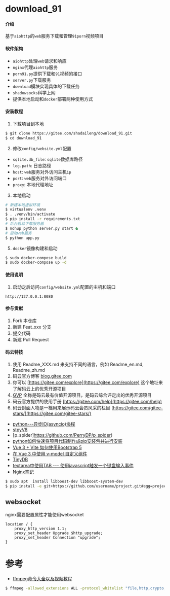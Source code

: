 # download_91

#### 介绍

基于`aiohttp`的`web`服务下载和管理`91porn`视频项目

#### 软件架构

- `aiohttp`处理`web`请求和响应
- `nginx`代理`aiohttp`服务
- `porn91.py`提供下载和`91`视频的接口
- `server.py`下载服务
- `download`模块实现具体的下载任务
- `shadowsocks`科学上网
- 提供本地启动和`docker`部署两种使用方式

#### 安装教程

1.  下载项目到本地

```bash
$ git clone https://gitee.com/shadaileng/download_91.git
$ cd download_91
```

2. 修改`config/website.yml`配置

- `sqlite.db_file`: `sqlite`数据库路径
- `log.path`: 日志路径
- `host`: `web`服务对外访问主机`ip`
- `port`: `web`服务对外访问端口
- `proxy`: 本地代理地址

3. 本地启动

```bash
# 新建本地虚拟环境
$ virtualenv .venv
$ . .venv/bin/activate
$ pip install -r requirements.txt
# 后台启动下载服务器
$ nohup python server.py start &
# 启动web服务
$ python app.py
```

5. `docker`镜像构建和启动

```bash
$ sudo docker-compose build
$ sudo docker-compose up -d
```

#### 使用说明

1.  启动之后访问`config/website.yml`配置的主机和端口

```text
http://127.0.0.1:8080
```

#### 参与贡献

1.  Fork 本仓库
2.  新建 Feat_xxx 分支
3.  提交代码
4.  新建 Pull Request


#### 码云特技

1.  使用 Readme\_XXX.md 来支持不同的语言，例如 Readme\_en.md, Readme\_zh.md
2.  码云官方博客 [blog.gitee.com](https://blog.gitee.com)
3.  你可以 [https://gitee.com/explore](https://gitee.com/explore) 这个地址来了解码云上的优秀开源项目
4.  [GVP](https://gitee.com/gvp) 全称是码云最有价值开源项目，是码云综合评定出的优秀开源项目
5.  码云官方提供的使用手册 [https://gitee.com/help](https://gitee.com/help)
6.  码云封面人物是一档用来展示码云会员风采的栏目 [https://gitee.com/gitee-stars/](https://gitee.com/gitee-stars/)


- [python---异步IO(asyncio)协程](https://www.cnblogs.com/ssyfj/p/9219360.html)
- [stpyV8](https://github.com/area1/stpyv8)
- [p_spider]https://github.com/PerryDP/p_spider)
- [python如何快速将项目代码制作成pip安装包并进行安装](https://blog.csdn.net/weixin_43922901/article/details/89815055?utm_medium=distribute.pc_aggpage_search_result.none-task-blog-2~all~first_rank_v2~rank_v25-5-89815055.nonecase&utm_term=pip%E5%BF%AB%E9%80%9Fgit%E9%A1%B9%E7%9B%AE%E5%AE%89%E8%A3%85)
- [Vue 3 + Vite 如何使用Bootstrap 5](https://nii.cn/4142.html)
- [在 Vue 3 中使用 v-model 自定义组件](https://devpress.csdn.net/vue/632fc951357a883f870c8be2.html)
- [TinyDB](https://github.com/msiemens/tinydb)
- [textarea中使用TAB --- 使用javascript触发一个键盘输入事件](https://www.jianshu.com/p/2732f6a2f398)
- [Nginx笔记](https://zhuanlan.zhihu.com/p/602563924)
```bash
$ sudo apt  install libboost-dev libboost-system-dev
$ pip install -e git+https://github.com/username/project.git#egg=project
```











## websocket

nginx需要配置属性才能使用websocket

```
location / {
	proxy_http_version 1.1;
	proxy_set_header Upgrade $http_upgrade;
	proxy_set_header Connection "upgrade";
}
```

# 参考

- [ffmpeg命令大全以及视频教程](https://www.kancloud.cn/zhenhuamcu/ffmpeg)

```bash
$ ffmpeg -allowed_extensions ALL -protocol_whitelist "file,http,crypto,tcp" -i dist/video/419704.m3u8 -c copy 419704.mp4
```

